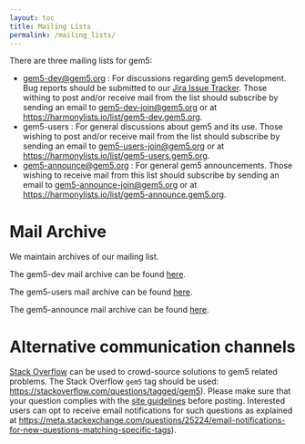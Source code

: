 ```yaml
---
layout: toc
title: Mailing Lists
permalink: /mailing_lists/
---
```


There are three mailing lists for gem5:

* gem5-dev@gem5.org : For discussions regarding gem5 development. Bug reports should be submitted to our [Jira Issue Tracker](https://gem5.atlassian.net).
Those withing to post and/or receive mail from the list should subscribe by sending an email to gem5-dev-join@gem5.org or at <https://harmonylists.io/list/gem5-dev.gem5.org>.
* gem5-users : For general discussions about gem5 and its use. Those wishing to post and/or receive mail from the list should subscribe by sending an email to gem5-users-join@gem5.org or at <https://harmonylists.io/list/gem5-users.gem5.org>.
* gem5-announce@gem5.org : For general gem5 announcements. Those wishing to receive mail from this list should subscribe by sending an email to gem5-announce-join@gem5.org or at <https://harmonylists.io/list/gem5-announce.gem5.org>.

# Mail Archive

We maintain archives of our mailing list.

The gem5-dev mail archive can be found [here](
https://www.mail-archive.com/gem5-dev@gem5.org).

The gem5-users mail archive can be found [here](
https://www.mail-archive.com/gem5-users@gem5.org).

The gem5-announce mail archive can be found [here](
https://www.mail-archive.com/gem5-announce@gem5.org/).

# Alternative communication channels

[Stack Overflow](https://stackoverflow.com) can be used to crowd-source
solutions to gem5 related problems. The Stack Overflow `gem5` tag should be
used: <https://stackoverflow.com/questions/tagged/gem5>). Please make sure
that your question complies with the [site guidelines](
https://stackoverflow.com/help/asking) before posting. Interested users can opt
to receive email notifications for such questions as explained at
<https://meta.stackexchange.com/questions/25224/email-notifications-for-new-questions-matching-specific-tags>).
